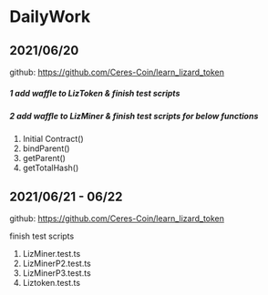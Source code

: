 # DailyWork

## 2021/06/20
github: https://github.com/Ceres-Coin/learn_lizard_token


##### 1 add waffle to LizToken & finish test scripts
##### 2 add waffle to LizMiner & finish test scripts for below functions
1. Initial Contract()
2. bindParent()
3. getParent()
4. getTotalHash()

## 2021/06/21 - 06/22
github: https://github.com/Ceres-Coin/learn_lizard_token

finish test scripts 
1. LizMiner.test.ts
2. LizMinerP2.test.ts
3. LizMinerP3.test.ts
4. Liztoken.test.ts
